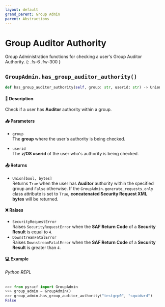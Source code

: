 ```yaml
---
layout: default
grand_parent: Group Admin
parent: Abstractions
---
```


# Group Auditor Authority

Group Administration functions for checking a user's Group Auditor Authority. 
{: .fs-6 .fw-300 }

## `GroupAdmin.has_group_auditor_authority()`

```python
def has_group_auditor_authority(self, group: str, userid: str) -> Union[bool, bytes]:
```

#### 📄 Description

Check if a user has **Auditor** authority within a group.

#### 📥 Parameters
* `group`<br>
  The **group** where the user's authority is being checked.

* `userid`<br>
  The **z/OS userid** of the user who's authority is being checked.

#### 📤 Returns
* `Union[bool, bytes]`<br>
  Returns `True` when the user has **Auditor** authority within the specified group and `False` otherwise. If the `GroupAdmin.generate_requests_only` class attribute is set to `True`, **concatenated Security Request XML bytes** will be returned.

#### ❌ Raises
* `SecurityRequestError`<br>
  Raises `SecurityRequestError` when the **SAF Return Code** of a **Security Result** is equal to `4`.
* `DownstreamFatalError`<br>
  Raises `DownstreamFatalError` when the **SAF Return Code** of a **Security Result** is greater than `4`.

#### 💻 Example

###### Python REPL
```python
>>> from pyracf import GroupAdmin
>>> group_admin = GroupAdmin()
>>> group_admin.has_group_auditor_authority("testgrp0", "squidwrd")
False
```